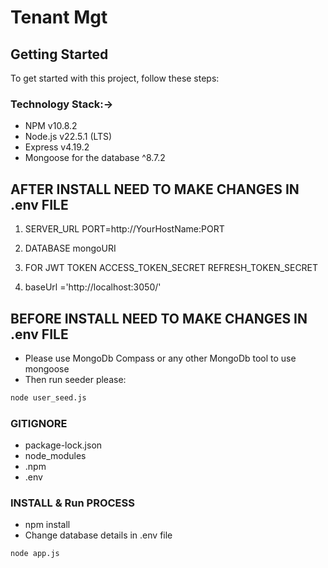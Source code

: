# Tenant Mgt

## Getting Started

To get started with this project, follow these steps:

### Technology Stack:->

- NPM v10.8.2
- Node.js v22.5.1 (LTS)
- Express v4.19.2
- Mongoose for the database ^8.7.2

## AFTER INSTALL NEED TO MAKE CHANGES IN .env FILE

1. SERVER_URL
   PORT=http://YourHostName:PORT

2. DATABASE
   mongoURI

3. FOR JWT TOKEN
   ACCESS_TOKEN_SECRET
   REFRESH_TOKEN_SECRET

4. baseUrl ='http://localhost:3050/'

## BEFORE INSTALL NEED TO MAKE CHANGES IN .env FILE 

- Please use MongoDb Compass or any other MongoDb tool to use mongoose
- Then run seeder please:
```bash
node user_seed.js
```

### GITIGNORE

- package-lock.json
- node_modules
- .npm
- .env

### INSTALL & Run PROCESS

- npm install
- Change database details in .env file
```bash
node app.js
```

